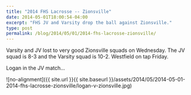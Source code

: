 ```yaml
---
title: "2014 FHS Lacrosse -- Zionsville"
date: 2014-05-01T18:00:54-04:00
excerpt: "FHS JV and Varsity drop the ball against Zionsville."
type: post
permalink: /blog/2014/05/01/2014-fhs-lacrosse-zionsville/
---
```

Varsity and JV lost to very good Zionsville squads on Wednesday. The JV squad is 8-3 and the Varsity squad is 10-2. Westfield on tap Friday.

Logan in the JV match...

![no-alignment]({{ site.url }}{{ site.baseurl }}/assets/2014/05/2014-05-01-2014-fhs-lacrosse-zionsville/logan-v-zionsville.jpg)
